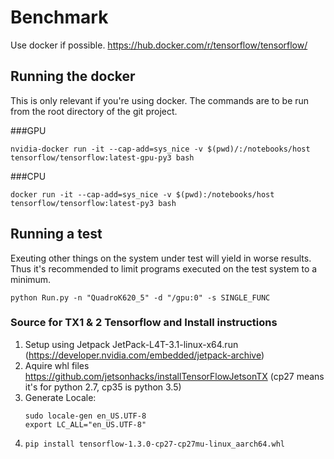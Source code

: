 # Benchmark
Use docker if possible. https://hub.docker.com/r/tensorflow/tensorflow/

## Running the docker
This is only relevant if you're using docker. The commands are to be run from the root directory of the git project.


###GPU
```
nvidia-docker run -it --cap-add=sys_nice -v $(pwd)/:/notebooks/host tensorflow/tensorflow:latest-gpu-py3 bash
```


###CPU
```
docker run -it --cap-add=sys_nice -v $(pwd):/notebooks/host tensorflow/tensorflow:latest-py3 bash
```


## Running a test
Exeuting other things on the system under test will yield in worse results. Thus it's recommended to limit programs executed on the test system to a minimum.
```
python Run.py -n "QuadroK620_5" -d "/gpu:0" -s SINGLE_FUNC
```



### Source for TX1 & 2 Tensorflow and Install instructions
1. Setup using Jetpack JetPack-L4T-3.1-linux-x64.run  (https://developer.nvidia.com/embedded/jetpack-archive)
2. Aquire whl files https://github.com/jetsonhacks/installTensorFlowJetsonTX (cp27 means it's for python 2.7, cp35 is python 3.5)
3. Generate Locale: 
    ```
    sudo locale-gen en_US.UTF-8
    export LC_ALL="en_US.UTF-8"
    ```
4. `pip install tensorflow-1.3.0-cp27-cp27mu-linux_aarch64.whl`
